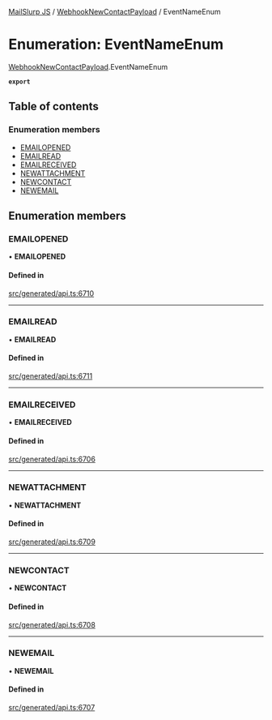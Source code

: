 [MailSlurp JS](../README.md) / [WebhookNewContactPayload](../modules/WebhookNewContactPayload.md) / EventNameEnum

# Enumeration: EventNameEnum

[WebhookNewContactPayload](../modules/WebhookNewContactPayload.md).EventNameEnum

**`export`**

## Table of contents

### Enumeration members

- [EMAILOPENED](WebhookNewContactPayload.EventNameEnum.md#emailopened)
- [EMAILREAD](WebhookNewContactPayload.EventNameEnum.md#emailread)
- [EMAILRECEIVED](WebhookNewContactPayload.EventNameEnum.md#emailreceived)
- [NEWATTACHMENT](WebhookNewContactPayload.EventNameEnum.md#newattachment)
- [NEWCONTACT](WebhookNewContactPayload.EventNameEnum.md#newcontact)
- [NEWEMAIL](WebhookNewContactPayload.EventNameEnum.md#newemail)

## Enumeration members

### EMAILOPENED

• **EMAILOPENED**

#### Defined in

[src/generated/api.ts:6710](https://github.com/mailslurp/mailslurp-client/blob/5523864/src/generated/api.ts#L6710)

___

### EMAILREAD

• **EMAILREAD**

#### Defined in

[src/generated/api.ts:6711](https://github.com/mailslurp/mailslurp-client/blob/5523864/src/generated/api.ts#L6711)

___

### EMAILRECEIVED

• **EMAILRECEIVED**

#### Defined in

[src/generated/api.ts:6706](https://github.com/mailslurp/mailslurp-client/blob/5523864/src/generated/api.ts#L6706)

___

### NEWATTACHMENT

• **NEWATTACHMENT**

#### Defined in

[src/generated/api.ts:6709](https://github.com/mailslurp/mailslurp-client/blob/5523864/src/generated/api.ts#L6709)

___

### NEWCONTACT

• **NEWCONTACT**

#### Defined in

[src/generated/api.ts:6708](https://github.com/mailslurp/mailslurp-client/blob/5523864/src/generated/api.ts#L6708)

___

### NEWEMAIL

• **NEWEMAIL**

#### Defined in

[src/generated/api.ts:6707](https://github.com/mailslurp/mailslurp-client/blob/5523864/src/generated/api.ts#L6707)
